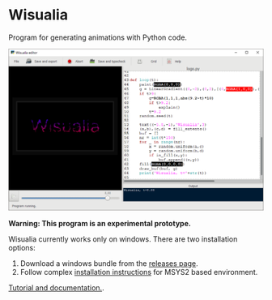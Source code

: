 # Wisualia

Program for generating animations with Python code.

![Screenshot](screenshot.png)

**Warning: This program is an experimental prototype.**

Wisualia currently works only on windows. There are two installation options:
1. Download a windows bundle from the
   [releases page](https://github.com/rt-tondilt/wisualia/releases).
2. Follow complex
   [installation instructions](msys2_installation_instructions.md)
   for MSYS2 based environment.

[Tutorial and documentation.](https://rt-tondilt.github.io/wisualia_documentation/).
